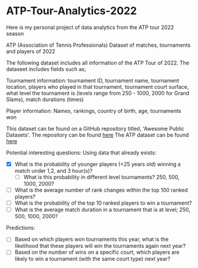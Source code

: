 # ATP-Tour-Analytics-2022
Here is my personal project of data analytics from the ATP tour 2022 season

ATP (Association of Tennis Professionals)
Dataset of matches, tournaments and players of 2022

The following dataset includes all information of the ATP Tour of 2022. The dataseet includes fields such as; 

Tournament information:
tournament ID, tournament name, tournament location, players who played in that tournament, tournament court surface,  what level the tournament is (levels range from 250 - 1000, 2000 for Grand Slams), match durations (times)

Player information:
Names, rankings, country of birth, age, tournaments won

This dataset can be found on a GitHub repository titled, 'Awesome Public Datasets'. 
The repository can be found [here](https://github.com/awesomedata/awesome-public-datasets#esports)
The ATP dataset can be found [here](https://github.com/JeffSackmann/tennis_atp)

Potential interesting questions:
Using data that already exists:
  - [x] What is the probability of younger players (<25 years old) winning a match under 1,2, and 3 hour(s)?
    - [ ] What is this probability in different level tournaments? 250, 500, 1000, 2000?
  - [ ] What is the average number of rank changes within the top 100 ranked players?
  - [ ] What is the probability of the top 10 ranked players to win a tournament?
  - [ ] What is the average match duration in a tournament that is at level; 250, 500, 1000, 2000?

Predictions:
  - [ ] Based on which players won tournaments this year, what is the likelihood that these players will win the tournaments again next year?
  - [ ] Based on the number of wins on a specific court, which players are likely to win a tournament (with the same court type) next year?

